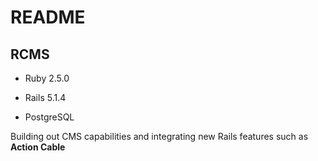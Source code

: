 # README

## RCMS

* Ruby 2.5.0

* Rails 5.1.4

* PostgreSQL

Building out CMS capabilities and integrating new Rails features such as **Action Cable**
